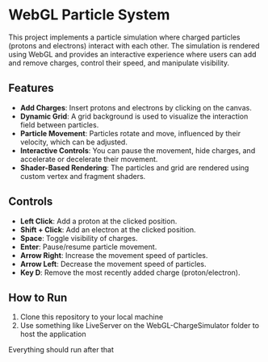 # WebGL Particle System

This project implements a particle simulation where charged particles (protons and electrons) interact with each other. The simulation is rendered using WebGL and provides an interactive experience where users can add and remove charges, control their speed, and manipulate visibility.

## Features

- **Add Charges**: Insert protons and electrons by clicking on the canvas.
- **Dynamic Grid**: A grid background is used to visualize the interaction field between particles.
- **Particle Movement**: Particles rotate and move, influenced by their velocity, which can be adjusted.
- **Interactive Controls**: You can pause the movement, hide charges, and accelerate or decelerate their movement.
- **Shader-Based Rendering**: The particles and grid are rendered using custom vertex and fragment shaders.

## Controls

- **Left Click**: Add a proton at the clicked position.
- **Shift + Click**: Add an electron at the clicked position.
- **Space**: Toggle visibility of charges.
- **Enter**: Pause/resume particle movement.
- **Arrow Right**: Increase the movement speed of particles.
- **Arrow Left**: Decrease the movement speed of particles.
- **Key D**: Remove the most recently added charge (proton/electron).

## How to Run

1. Clone this repository to your local machine
2. Use something like LiveServer on the WebGL-ChargeSimulator folder to host the application

Everything should run after that
